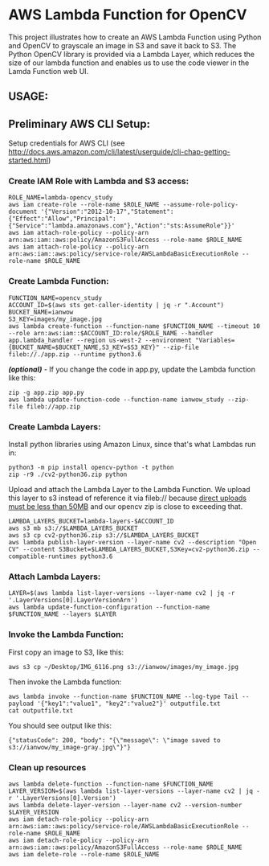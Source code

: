 # AWS Lambda Function for OpenCV

This project illustrates how to create an AWS Lambda Function using Python and OpenCV to grayscale an image in S3 and save it back to S3. The Python OpenCV library is provided via a Lambda Layer, which reduces the size of our lambda function and enables us to use the code viewer in the Lamda Function web UI.

## USAGE:

## Preliminary AWS CLI Setup: 
Setup credentials for AWS CLI (see http://docs.aws.amazon.com/cli/latest/userguide/cli-chap-getting-started.html)

### Create IAM Role with Lambda and S3 access:

```
ROLE_NAME=lambda-opencv_study
aws iam create-role --role-name $ROLE_NAME --assume-role-policy-document '{"Version":"2012-10-17","Statement":{"Effect":"Allow","Principal":{"Service":"lambda.amazonaws.com"},"Action":"sts:AssumeRole"}}'
aws iam attach-role-policy --policy-arn arn:aws:iam::aws:policy/AmazonS3FullAccess --role-name $ROLE_NAME
aws iam attach-role-policy --policy-arn arn:aws:iam::aws:policy/service-role/AWSLambdaBasicExecutionRole --role-name $ROLE_NAME
```

### Create Lambda Function:
```
FUNCTION_NAME=opencv_study
ACCOUNT_ID=$(aws sts get-caller-identity | jq -r ".Account")
BUCKET_NAME=ianwow
S3_KEY=images/my_image.jpg
aws lambda create-function --function-name $FUNCTION_NAME --timeout 10 --role arn:aws:iam::$ACCOUNT_ID:role/$ROLE_NAME --handler app.lambda_handler --region us-west-2 --environment "Variables={BUCKET_NAME=$BUCKET_NAME,S3_KEY=$S3_KEY}" --zip-file fileb://./app.zip --runtime python3.6
```

***(optional)*** - If you change the code in app.py, update the Lambda function like this:
```
zip -g app.zip app.py
aws lambda update-function-code --function-name ianwow_study --zip-file fileb://app.zip
```

### Create Lambda Layers:
Install python libraries using Amazon Linux, since that's what Lambdas run in:
```
python3 -m pip install opencv-python -t python
zip -r9 ./cv2-python36.zip python
```

Upload and attach the Lambda Layer to the Lambda Function. We upload this layer to s3 instead of reference it via fileb:// because [direct uploads must be less than 50MB](https://docs.aws.amazon.com/lambda/latest/dg/limits.html) and our opencv zip is close to exceeding that.
```
LAMBDA_LAYERS_BUCKET=lambda-layers-$ACCOUNT_ID
aws s3 mb s3://$LAMBDA_LAYERS_BUCKET
aws s3 cp cv2-python36.zip s3://$LAMBDA_LAYERS_BUCKET
aws lambda publish-layer-version --layer-name cv2 --description "Open CV" --content S3Bucket=$LAMBDA_LAYERS_BUCKET,S3Key=cv2-python36.zip --compatible-runtimes python3.6
```

### Attach Lambda Layers:

```
LAYER=$(aws lambda list-layer-versions --layer-name cv2 | jq -r '.LayerVersions[0].LayerVersionArn')
aws lambda update-function-configuration --function-name $FUNCTION_NAME --layers $LAYER
```

### Invoke the Lambda Function:
First copy an image to S3, like this:
```
aws s3 cp ~/Desktop/IMG_6116.png s3://ianwow/images/my_image.jpg
```
Then invoke the Lambda function:
```
aws lambda invoke --function-name $FUNCTION_NAME --log-type Tail --payload '{"key1":"value1", "key2":"value2"}' outputfile.txt
cat outputfile.txt
```

You should see output like this:
```
{"statusCode": 200, "body": "{\"message\": \"image saved to s3://ianwow/my_image-gray.jpg\"}"}
```

### Clean up resources
```
aws lambda delete-function --function-name $FUNCTION_NAME
LAYER_VERSION=$(aws lambda list-layer-versions --layer-name cv2 | jq -r '.LayerVersions[0].Version')
aws lambda delete-layer-version --layer-name cv2 --version-number $LAYER_VERSION
aws iam detach-role-policy --policy-arn arn:aws:iam::aws:policy/service-role/AWSLambdaBasicExecutionRole --role-name $ROLE_NAME
aws iam detach-role-policy --policy-arn arn:aws:iam::aws:policy/AmazonS3FullAccess --role-name $ROLE_NAME
aws iam delete-role --role-name $ROLE_NAME
```